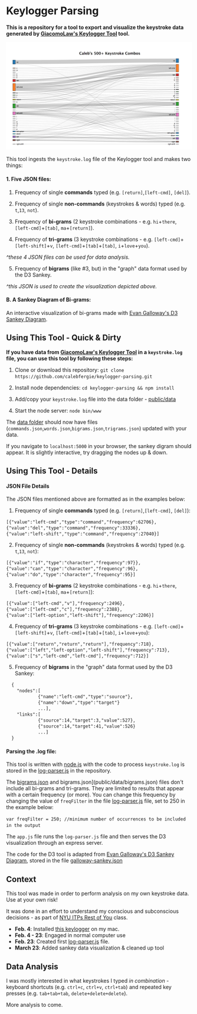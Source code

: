 # Keylogger Parsing

**This is a repository for a tool to export and visualize the keystroke data generated by [GiacomoLaw's Keylogger Tool](https://github.com/GiacomoLaw/Keylogger) tool.**

![](public/images/500-plus.png)

This tool ingests the `keystroke.log` file of the Keylogger tool and makes two things:

#### 1. Five JSON files:
1. Frequency of single **commands** typed (e.g. `[return]`,`[left-cmd]`, `[del]`).

2. Frequency of single **non-commands** (keystrokes & words) typed (e.g. `t`,`13`, `not`).

3. Frequency of **bi-grams** (2 keystroke combinations - e.g. `hi`+`there`, `[left-cmd]`+`[tab]`, `ma`+`[return]`).

4. Frequency of **tri-grams** (3 keystroke combinations - e.g. `[left-cmd]`+`[left-shift]`+`v`, `[left-cmd]`+`[tab]`+`[tab]`, `i`+`love`+`you`).

*^these 4 JSON files can be used for data analysis.*

5. Frequency of **bigrams** (like #3, but) in the "graph" data format used by the D3 Sankey.

*^this JSON is used to create the visualization depicted above.*

#### B. A Sankey Diagram of Bi-grams:

An interactive visualization of bi-grams made with [Evan Galloway's D3 Sankey Diagram](https://bl.ocks.org/gallowayevan/88d7c27ac2d1cfb78541d96b7477b43c).

## **Using This Tool - Quick & Dirty**

**If you have data from [GiacomoLaw's Keylogger Tool](https://github.com/GiacomoLaw/Keylogger) in a `keystroke.log` file, you can use this tool by following these steps:**

1. Clone or download this repository: `git clone https://github.com/calebfergie/keylogger-parsing.git`

2. Install node dependencies: `cd keylogger-parsing && npm install`

3. Add/copy your `keystroke.log` file into the data folder - [public/data](public/data/)

4. Start the node server: `node bin/www`

The [data folder](public/data) should now have files (`commands.json`,`words.json`,`bigrams.json`,`trigrams.json`) updated with your data.

If you navigate to `localhost:5000` in your browser, the sankey digram should appear. It is slightly interactive, try dragging the nodes up & down.

## **Using This Tool - Details**

#### JSON File Details

The JSON files mentioned above are formatted as in the examples below:

1. Frequency of single **commands** typed (e.g. `[return]`,`[left-cmd]`, `[del]`):
```
[{"value":"left-cmd","type":"command","frequency":62706},
{"value":"del","type":"command","frequency":33336},
{"value":"left-shift","type":"command","frequency":27040}]
```
2. Frequency of single **non-commands** (keystrokes & words) typed (e.g. `t`,`13`, `not`):
```
[{"value":"if","type":"character","frequency":97}},
{"value":"can","type":"character","frequency":96},
{"value":"do","type":"character","frequency":95}]
```
3. Frequency of **bi-grams** (2 keystroke combinations - e.g. `hi`+`there`, `[left-cmd]`+`[tab]`, `ma`+`[return]`):
```
[{"value":["left-cmd","v"],"frequency":2496},
{"value":["left-cmd","c"],"frequency":2388},
{"value":["left-option","left-shift"],"frequency":2206}]
```
4. Frequency of **tri-grams** (3 keystroke combinations - e.g. `[left-cmd]`+`[left-shift]`+`v`, `[left-cmd]`+`[tab]`+`[tab]`, `i`+`love`+`you`):
```
[{"value":["return","return","return"],"frequency":718},
{"value":["left","left-option","left-shift"],"frequency":713},
{"value":["s","left-cmd","left-cmd"],"frequency":712}]
```

5. Frequency of **bigrams** in the "graph" data format used by the D3 Sankey:
```
  {
    "nodes":[
            {"name":"left-cmd","type":"source"},
            {"name":"down","type":"target"}
            ...],
    "links":[
            {"source":14,"target":3,"value":527},
            {"source":14,"target":41,"value":526}
            ...]
  }       
  ```

#### Parsing the .log file:

 This tool is written with [node.js](https://nodejs.org/en/) with the code to process `keystroke.log` is stored in the [log-parser.js](public/data/log-parser.js) in the repository.

 The [bigrams.json](public/data/bigrams.json) and bigrams.json](public/data/bigrams.json) files don't include all bi-grams and tri-grams. They are limited to results that appear with a certain frequency (or more). You can change this frequency by changing the value of `freqFilter` in the file [log-parser.js](public/data/log-parser.js) file, set to 250 in the example below:

 `var freqFilter = 250; //minimum number of occurrences to be included in the output`

 The `app.js` file runs the `log-parser.js` file and then serves the D3 visualization through an express server.

 The code for the D3 tool is adapted from [Evan Galloway's D3 Sankey Diagram](https://bl.ocks.org/gallowayevan/88d7c27ac2d1cfb78541d96b7477b43c), stored in the file [galloway-sankey.json](public/databigrams.json)

## **Context**

This tool was made in order to perform analysis on my own keystroke data. Use at your own risk!

It was done in an effort to understand my conscious and subconscious decisions - as part of [NYU ITPs Rest of You](https://itp.nyu.edu/classes/roy19/) class.

- **Feb. 4**: Installed [this keylogger](https://github.com/GiacomoLaw/Keylogger) on my mac.
- **Feb. 4 - 23**: Engaged in normal computer use
- **Feb. 23**: Created first [log-parser.js](public/data/log-parser.js) file.
- **March 23**: Added sankey data visualization & cleaned up tool

## Data Analysis

I was mostly interested in what keystrokes I typed *in combination* - keyboard shortcuts (e.g. `ctrl+c`, `ctrl+v`, `ctrl+tab`) and repeated key presses (e.g. `tab+tab+tab`, `delete+delete+delete`).

More analysis to come.
